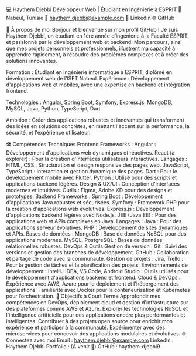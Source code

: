 💻 Haythem Djebbi
Développeur Web | Étudiant en Ingénierie à ESPRIT
📍 Nabeul, Tunisie
📧 haythem.djebbi@example.com
🔗 LinkedIn
🌐 GitHub

🌟 À propos de moi
Bonjour et bienvenue sur mon profil GitHub !
Je suis Haythem Djebbi, un étudiant en 1ère année d’ingénierie à la Faculté ESPRIT, et passionné par le développement web et backend. Mon parcours, ainsi que mes projets personnels et professionnels, illustrent ma capacité à apprendre rapidement, à résoudre des problèmes complexes et à créer des solutions innovantes.

Formation : Étudiant en ingénierie informatique à ESPRIT, diplômé en développement web de l’ISET Nabeul.
Expérience : Développement d'applications web et mobiles, avec une expertise en backend et intégration frontend.

Technologies : Angular, Spring Boot, Symfony, Express.js, MongoDB, MySQL, Java, Python, TypeScript, Dart.

Ambition : Créer des applications robustes et innovantes qui transforment des idées en solutions concrètes, en mettant l'accent sur la performance, la sécurité, et l'expérience utilisateur.

🛠️ Compétences Techniques
Frontend
Frameworks :
Angular : Développement d'applications web dynamiques et réactives.
React (à explorer) : Pour la création d'interfaces utilisateurs interactives.
Langages :
HTML, CSS : Structuration et design responsive des pages web.
JavaScript, TypeScript : Interaction et gestion dynamique des pages.
Dart : Pour le développement mobile avec Flutter.
Python : Utilisé pour des scripts et applications backend légères.
Design & UX/UI :
Conception d'interfaces modernes et intuitives.
Outils : Figma, Adobe XD pour des designs et prototypes.
Backend
Frameworks :
Spring Boot : Développement d'applications Java robustes et sécurisées.
Symfony : Framework PHP pour la création d'applications web évolutives.
Express.js : Développement d'applications backend légères avec Node.js.
JEE (Java EE) : Pour des applications web et APIs complexes en Java.
Langages :
Java : Pour des applications serveur évolutives.
PHP : Développement de sites dynamiques et APIs.
Bases de données :
MongoDB : Base de données NoSQL pour des applications modernes.
MySQL, PostgreSQL : Bases de données relationnelles robustes.
DevOps & Outils
Gestion de version :
Git : Suivi des versions et gestion des branches de développement.
GitHub : Collaboration et partage de code avec la communauté.
Gestion de projets :
Jira, Trello : Pour la gestion de tâches et la planification des projets.
Environnements de développement :
IntelliJ IDEA, VS Code, Android Studio : Outils utilisés pour le développement d'applications backend et frontend.
Cloud & DevOps :
Expérience avec AWS, Azure pour le déploiement et l'hébergement des applications.
Familiarité avec Docker pour la conteneurisation et Kubernetes pour l’orchestration.
🎯 Objectifs à Court Terme
Approfondir mes compétences en DevOps, déploiement cloud et gestion d'infrastructure sur des plateformes comme AWS et Azure.
Explorer les technologies NoSQL et l'intelligence artificielle pour des applications encore plus performantes et intelligentes.
Contribuer à des projets open source pour enrichir mon expérience et participer à la communauté.
Expérimenter avec des microservices pour concevoir des applications modulaires et évolutives.
🌐 Connectez avec moi
Email : haythem.djebbi@example.com
LinkedIn : Haythem Djebbi
Portfolio : (À venir 🚧)
GitHub : haythem-djebbi9
